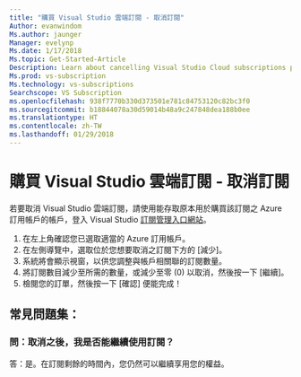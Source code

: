 ```yaml
---
title: "購買 Visual Studio 雲端訂閱 - 取消訂閱"
Author: evanwindom
Ms.author: jaunger
Manager: evelynp
Ms.date: 1/17/2018
Ms.topic: Get-Started-Article
Description: Learn about cancelling Visual Studio Cloud subscriptions purchased through Visual Studio Marketplace
Ms.prod: vs-subscription
Ms.technology: vs-subscriptions
Searchscope: VS Subscription
ms.openlocfilehash: 938f7770b330d373501e781c84753120c82bc3f0
ms.sourcegitcommit: b18844078a30d59014b48a9c247848dea188b0ee
ms.translationtype: HT
ms.contentlocale: zh-TW
ms.lasthandoff: 01/29/2018
---
```

# <a name="buying-visual-studio-cloud-subscriptions---cancelling-subscriptions"></a>購買 Visual Studio 雲端訂閱 - 取消訂閱

若要取消 Visual Studio 雲端訂閱，請使用能存取原本用於購買該訂閱之 Azure 訂用帳戶的帳戶，登入 Visual Studio [訂閱管理入口網站](https://manage.visualstudio.com/)。
1.  在左上角確認您已選取適當的 Azure 訂用帳戶。
2.  在左側導覽中，選取位於您想要取消之訂閱下方的 [減少]。
3.  系統將會顯示視窗，以供您調整與帳戶相關聯的訂閱數量。
4.  將訂閱數目減少至所需的數量，或減少至零 (0) 以取消，然後按一下 [繼續]。
5.  檢閱您的訂單，然後按一下 [確認] 便能完成！
## <a name="faq"></a>常見問題集：
### <a name="q--can-i-still-use-a-subscription-after-i-cancel"></a>問：取消之後，我是否能繼續使用訂閱？
答：是。在訂閱剩餘的時間內，您仍然可以繼續享用您的權益。
